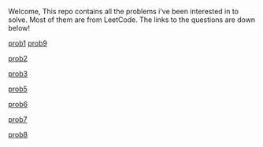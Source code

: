 Welcome,
This repo contains all the problems i've been interested in to solve. Most of them are from LeetCode.
The links to the questions are down below!

[prob1](https://leetcode.com/explore/learn/card/fun-with-arrays/511/in-place-operations/3260/)          [prob9](https://leetcode.com/problems/median-of-two-sorted-arrays/description/)

[prob2](https://leetcode.com/explore/learn/card/fun-with-arrays/511/in-place-operations/3575/)

[prob3](https://leetcode.com/explore/learn/card/fun-with-arrays/523/conclusion/3228/)

[prob5](https://leetcode.com/explore/learn/card/fun-with-arrays/523/conclusion/3574/)

[prob6](https://leetcode.com/problems/binary-search/description/)

[prob7](https://leetcode.com/problems/fibonacci-number/description/)

[prob8](https://leetcode.com/problems/two-sum/description/)
